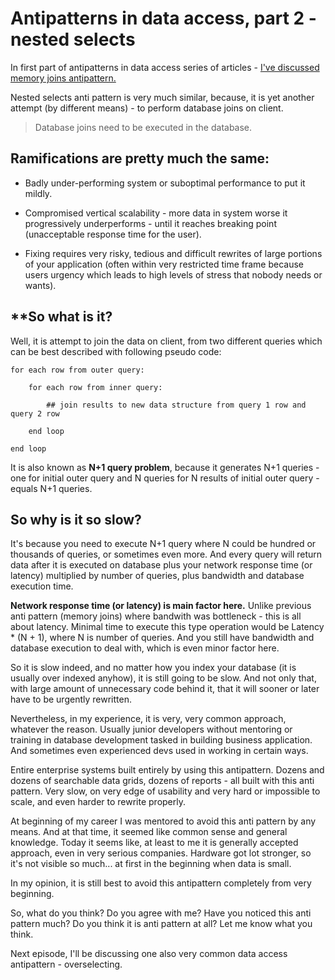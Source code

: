 # Antipatterns in data access, part 2 - nested selects

In first part of antipatterns in data access series of articles - [I've discussed memory joins antipattern.]()

Nested selects anti pattern is very much similar, because, it is yet another attempt (by different means) - to perform database joins on client.

> Database joins need to be executed in the database.

## **Ramifications are pretty much the same:**

- Badly under-performing system or suboptimal performance to put it mildly.

- Compromised vertical scalability - more data in system worse it progressively underperforms - until it reaches breaking point (unacceptable response time for the user).

- Fixing requires very risky, tedious and difficult rewrites of large portions of your application (often within very restricted time frame because users urgency which leads to high levels of stress that nobody needs or wants).

## **So what is it?

Well, it is attempt to join the data on client, from two different queries which can be best described with following pseudo code:

```
for each row from outer query:
   
    for each row from inner query:
  
        ## join results to new data structure from query 1 row and query 2 row

    end loop

end loop
```

It is also known as **N+1 query problem**, because it generates N+1 queries - one for initial outer query and N queries for N results of initial outer query - equals N+1 queries.

## So why is it so slow?

It's because you need to execute N+1 query where N could be hundred or thousands of queries, or sometimes even more. And every query will return data after it is executed on database plus your network response time (or latency) multiplied by number of queries, plus bandwidth and database execution time.

**Network response time (or latency) is main factor here.** Unlike previous anti pattern (memory joins) where bandwith was bottleneck - this is all about latency. Minimal time to execute this type operation would be Latency * (N + 1), where N is number of queries. And you still have bandwidth and database execution to deal with, which is even minor factor here.

So it is slow indeed, and no matter how you index your database (it is usually over indexed anyhow), it is still going to be slow. And not only that, with large amount of unnecessary code behind it, that it will sooner or later have to be urgently rewritten.

Nevertheless, in my experience, it is very, very common approach, whatever the reason. Usually junior developers without mentoring or training in database development tasked in building business application. And sometimes even experienced devs used in working in certain ways.

Entire enterprise systems built entirely by using this antipattern. Dozens and dozens of searchable data grids, dozens of reports - all built with this anti pattern. Very slow, on very edge of usability and very hard or impossible to scale, and even harder to rewrite properly.

At beginning of my career I was mentored to avoid this anti pattern by any means. And at that time, it seemed like common sense and general knowledge. Today it seems like, at least to me it is generally accepted approach, even in very serious companies. Hardware got lot stronger, so it's not visible so much... at first in the beginning when data is small.

In my opinion, it is still best to avoid this antipattern completely from very beginning.

So, what do you think? Do you agree with me? Have you noticed this anti pattern much? Do you think it is anti pattern at all? Let me know what you think.

Next episode, I'll be discussing one also very common data access antipattern - overselecting.
